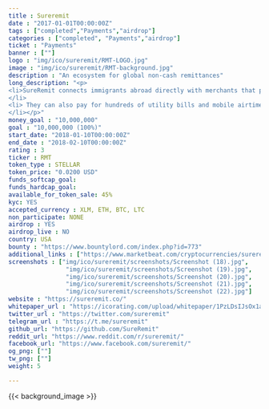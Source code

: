```yaml
---
title : Sureremit
date : "2017-01-01T00:00:00Z"
tags : ["completed","Payments","airdrop"]
categories : ["completed", "Payments","airdrop"]
ticket : "Payments"
banner : [""]
logo : "img/ico/sureremit/RMT-LOGO.jpg"
image : "img/ico/sureremit/RMT-background.jpg"
description : "An ecosystem for global non-cash remittances"
long_description: "<p>
<li>SureRemit connects immigrants abroad directly with merchants that provide the services needed by their loved ones back home. With Remit tokens, immigrants all over the world can access digital shopping vouchers that can be spent by loved ones on goods and services at accepting merchants wherever they are.
</li>
<li> They can also pay for hundreds of utility bills and mobile airtime credits directly from the SureRemit application.
</li></p>"
money_goal : "10,000,000"
goal : "10,000,000 (100%)"
start_date: "2018-01-10T00:00:00Z"
end_date : "2018-02-10T00:00:00Z"
rating : 3
ticker : RMT
token_type : STELLAR
token_price: "0.0200 USD"
funds_softcap_goal:  
funds_hardcap_goal:  
available_for_token_sale: 45%
kyc: YES
accepted_currency : XLM, ETH, BTC, LTC
non_participate: NONE  
airdrop : YES
airdrop_live : NO
country: USA
bounty : "https://www.bountylord.com/index.php?id=773"
additional_links : ["https://www.marketbeat.com/cryptocurrencies/sureremit/"]
screenshots : ["img/ico/sureremit/screenshots/Screenshot (18).jpg",
                "img/ico/sureremit/screenshots/Screenshot (19).jpg",
                "img/ico/sureremit/screenshots/Screenshot (20).jpg",
                "img/ico/sureremit/screenshots/Screenshot (21).jpg",
                "img/ico/sureremit/screenshots/Screenshot (22).jpg"]
website : "https://sureremit.co/"
whitepaper_url : "https://icorating.com/upload/whitepaper/1PzLDsIJsOx1aeFXEUK8Wy9JsnLuoNulxIrYOhVu.pdf"
twitter_url : "https://twitter.com/sureremit"
telegram_url : "https://t.me/sureremit"
github_url: "https://github.com/SureRemit"
reddit_url: "https://www.reddit.com/r/sureremit/"
facebook_url: "https://www.facebook.com/sureremit/"
og_png: [""]
tw_png: [""]
weight: 5

---
```



{{< background_image >}}
